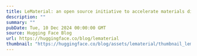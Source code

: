 ```yaml
---
title: LeMaterial: an open source initiative to accelerate materials discovery and research
description: ""
summary: ""
pubDate: Tue, 10 Dec 2024 00:00:00 GMT
source: Hugging Face Blog
url: https://huggingface.co/blog/lematerial
thumbnail: "https://huggingface.co/blog/assets/lematerial/thumbnail_lematerial.png"
---
```


